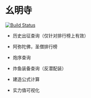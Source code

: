 # 幺明寺

[![Build Status](https://travis-ci.org/zjsnr/zjsnr.github.io.svg?branch=src)](https://travis-ci.org/zjsnr/zjsnr.github.io)

+ 历史出征查询（仅针对排行榜上有效）

+ 阿弥陀佛，圣僧排行榜

+ 炮序查询

+ 炸鱼装备查询（反潜配装）

+ 建造公式计算

+ 实力值可视化
